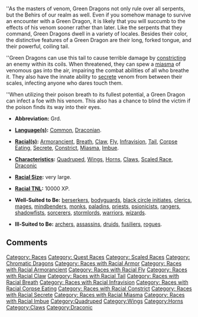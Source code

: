 ''As the masters of venom, Green Dragons not only rule over all
serpents, but the Behirs of our realm as well. Even if you somehow
manage to survive an encounter with a Green Dragon, it is likely that
you will succumb to the effects of his venom sooner rather than later.
Like the serpents that they command, Green Dragons dwell in a variety of
locales. Besides their color, the distinctive features of a Green Dragon
are their long, forked tongue, and their powerful, coiling tail.

''Green Dragons can use this tail to cause terrible damage by
[constricting](Racial_Constrict "wikilink") an enemy within its coils.
When threatened, they can spew a [miasma](Racial_Miasma "wikilink") of
venomous gas into the air, impairing the combat abilities of all who
breathe it. They also have the innate ability to
[secrete](Racial_Secrete "wikilink") venom from between their scales,
infecting anyone who dares touch them.

''When utilizing their poison breath to its fullest potential, a Green
Dragon can infect a foe with his venom. This also has a chance to blind
the victim if the poison finds its way into their eyes.

-   **Abbreviation:** Grd.

<!-- -->

-   **[Language(s)](:Category:_Languages "wikilink"):**
    [Common](Common_Language "wikilink"),
    [Draconian](Draconian_Language "wikilink").

<!-- -->

-   **[Racial(s)](:Category:_Racials "wikilink"):**
    [Armorancient](Racial_Armorancient "wikilink"),
    [Breath](Racial_Breath "wikilink"), [Claw](Racial_Claw "wikilink"),
    [Fly](Racial_Fly "wikilink"),
    [Infravision](Racial_Infravision "wikilink"),
    [Tail](Racial_Tail "wikilink"), [Corpse
    Eating](Racial_Corpse_Eating "wikilink"),
    [Secrete](Racial_Secrete "wikilink"),
    [Constrict](Racial_Constrict "wikilink"),
    [Miasma](Racial_Miasma "wikilink"),
    [Imbue](Racial_Imbue "wikilink").

<!-- -->

-   **[Characteristics](:Category:_Characteristics "wikilink"):**
    [Quadruped](:Category:Quadruped "wikilink"),
    [Wings](:Category:Wings "wikilink"),
    [Horns](:Category:Horns "wikilink"),
    [Claws](:Category:Claws "wikilink"), [Scaled
    Race](:Category:Scaled_Races "wikilink"),
    [Draconic](:Category:Draconic "wikilink")

<!-- -->

-   **[Racial Size](Racial_Size "wikilink"):** very large.

<!-- -->

-   **[Racial TNL](Racial_TNL "wikilink"):** 10000 XP.

<!-- -->

-   **Well-Suited to Be:**
    [berserkers](:Category:_Berserkers "wikilink"),
    [bodyguards](:Category:_Bodyguards "wikilink"), [black circle
    initiates](:Category:_Black_Circle_Initiates "wikilink"),
    [clerics](:Category:_Clerics "wikilink"),
    [mages](:Category:_Mages "wikilink"),
    [mindbenders](:Category:_Mindbenders "wikilink"),
    [monks](:Category:_Monks "wikilink"),
    [paladins](:Category:_Paladins "wikilink"),
    [priests](:Category:_Priests "wikilink"),
    [psionicists](:Category:_Psionicists "wikilink"),
    [rangers](:Category:_Rangers "wikilink"),
    [shadowfists](:Category:_Shadowfists "wikilink"),
    [sorcerers](:Category:_Sorcerers "wikilink"),
    [stormlords](:Category:_Stormlords "wikilink"),
    [warriors](:Category:_Warriors "wikilink"),
    [wizards](:Category:_Wizards "wikilink").

<!-- -->

-   **Ill-Suited to Be:** [archers](:Category:_Archers "wikilink"),
    [assassins](:Category:_Assassins "wikilink"),
    [druids](:Category:_Druids "wikilink"),
    [fusiliers](:Category:_Fusiliers "wikilink"),
    [rogues](:Category:_Rogues "wikilink").

## Comments

[Category: Races](Category:_Races "wikilink") [Category: Quest
Races](Category:_Quest_Races "wikilink") [Category: Scaled
Races](Category:_Scaled_Races "wikilink") [Category: Chromatic
Dragons](Category:_Chromatic_Dragons "wikilink") [Category: Races with
Racial Armor](Category:_Races_with_Racial_Armor "wikilink") [Category:
Races with Racial
Armorancient](Category:_Races_with_Racial_Armorancient "wikilink")
[Category: Races with Racial
Fly](Category:_Races_with_Racial_Fly "wikilink") [Category: Races with
Racial Claw](Category:_Races_with_Racial_Claw "wikilink") [Category:
Races with Racial Tail](Category:_Races_with_Racial_Tail "wikilink")
[Category: Races with Racial
Breath](Category:_Races_with_Racial_Breath "wikilink") [Category: Races
with Racial
Infravision](Category:_Races_with_Racial_Infravision "wikilink")
[Category: Races with Racial Corpse
Eating](Category:_Races_with_Racial_Corpse_Eating "wikilink") [Category:
Races with Racial
Constrict](Category:_Races_with_Racial_Constrict "wikilink") [Category:
Races with Racial
Secrete](Category:_Races_with_Racial_Secrete "wikilink") [Category:
Races with Racial Miasma](Category:_Races_with_Racial_Miasma "wikilink")
[Category: Races with Racial
Imbue](Category:_Races_with_Racial_Imbue "wikilink")
[Category:Quadruped](Category:Quadruped "wikilink")
[Category:Wings](Category:Wings "wikilink")
[Category:Horns](Category:Horns "wikilink")
[Category:Claws](Category:Claws "wikilink")
[Category:Draconic](Category:Draconic "wikilink")
